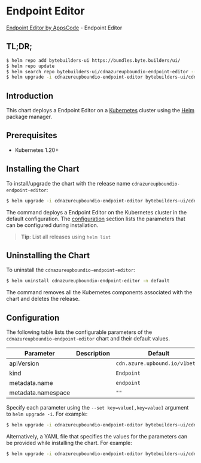 # Endpoint Editor

[Endpoint Editor by AppsCode](https://byte.builders) - Endpoint Editor

## TL;DR;

```bash
$ helm repo add bytebuilders-ui https://bundles.byte.builders/ui/
$ helm repo update
$ helm search repo bytebuilders-ui/cdnazureupboundio-endpoint-editor --version=v0.4.18
$ helm upgrade -i cdnazureupboundio-endpoint-editor bytebuilders-ui/cdnazureupboundio-endpoint-editor -n default --create-namespace --version=v0.4.18
```

## Introduction

This chart deploys a Endpoint Editor on a [Kubernetes](http://kubernetes.io) cluster using the [Helm](https://helm.sh) package manager.

## Prerequisites

- Kubernetes 1.20+

## Installing the Chart

To install/upgrade the chart with the release name `cdnazureupboundio-endpoint-editor`:

```bash
$ helm upgrade -i cdnazureupboundio-endpoint-editor bytebuilders-ui/cdnazureupboundio-endpoint-editor -n default --create-namespace --version=v0.4.18
```

The command deploys a Endpoint Editor on the Kubernetes cluster in the default configuration. The [configuration](#configuration) section lists the parameters that can be configured during installation.

> **Tip**: List all releases using `helm list`

## Uninstalling the Chart

To uninstall the `cdnazureupboundio-endpoint-editor`:

```bash
$ helm uninstall cdnazureupboundio-endpoint-editor -n default
```

The command removes all the Kubernetes components associated with the chart and deletes the release.

## Configuration

The following table lists the configurable parameters of the `cdnazureupboundio-endpoint-editor` chart and their default values.

|     Parameter      | Description |                  Default                  |
|--------------------|-------------|-------------------------------------------|
| apiVersion         |             | <code>cdn.azure.upbound.io/v1beta1</code> |
| kind               |             | <code>Endpoint</code>                     |
| metadata.name      |             | <code>endpoint</code>                     |
| metadata.namespace |             | <code>""</code>                           |


Specify each parameter using the `--set key=value[,key=value]` argument to `helm upgrade -i`. For example:

```bash
$ helm upgrade -i cdnazureupboundio-endpoint-editor bytebuilders-ui/cdnazureupboundio-endpoint-editor -n default --create-namespace --version=v0.4.18 --set apiVersion=cdn.azure.upbound.io/v1beta1
```

Alternatively, a YAML file that specifies the values for the parameters can be provided while
installing the chart. For example:

```bash
$ helm upgrade -i cdnazureupboundio-endpoint-editor bytebuilders-ui/cdnazureupboundio-endpoint-editor -n default --create-namespace --version=v0.4.18 --values values.yaml
```
